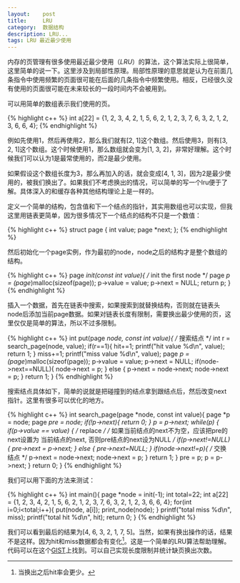 ```yaml
---
layout:    post
title:     LRU
category:  数据结构
description: LRU...
tags: LRU 最近最少使用
---
```

内存的页管理有很多使用最近最少使用（*LRU*）的算法，这个算法实际上很简单，这里简单的说一下。这里涉及到局部性原理。局部性原理的意思就是认为在前面几条指令中使用频繁的页面很可能在后面的几条指令中频繁使用。相反，已经很久没有使用的页面很可能在未来较长的一段时间内不会被用到。

可以用简单的数组表示我们使用的页。

{% highlight c++ %}
int a[22] = {1, 2, 3, 4, 2, 1, 5, 6, 2, 1, 2,
             3, 7, 6, 3, 2, 1, 2, 3, 6, 6, 4};
{% endhighlight %}

例如先使用1，然后再使用2，那么我们就有[2, 1]这个数组。然后使用3，则有[3, 2, 1]这个数组。这个时候使用1，那么数组就会变为[1, 3, 2]，非常好理解。这个时候我们可以认为1是最常使用的，而2是最少使用。

如果假设这个数组长度为3，那么再加入的话，就会变成[4, 1, 3]，因为2是最少使用的，被我们换出了。如果我们不考虑换出的情况，可以简单的写一个lru便于了解。具体深入的和缓存各种其他结构理论上是一样的。

定义一个简单的结构，包含值和下一个结点的指针，其实用数组也可以实现，但我这里用链表更简单，因为很多情况下一个结点的结构不只是一个数值：

{% highlight c++ %}
struct page {
    int value;
    page *next;
};
{% endhighlight %}

然后初始化一个page实例，作为最初的node，node之后的结构才是整个数组的结构。

{% highlight c++ %}
page *init(const int value){
    /* init the first node */
    page *p = (page*)malloc(sizeof(page));
    p->value = value;
    p->next = NULL;
    return p;
}
{% endhighlight %}

插入一个数据，首先在链表中搜索，如果搜索到就替换结构，否则就在链表头node后添加当前page数据。如果对链表长度有限制，需要换出最少使用的页，这里仅仅是简单的算法，所以不过多限制。

{% highlight c++ %}
int put(page *node, const int value){
    /* 搜索结点 */
    int r = search_page(node, value);
    if(r==1){
        hit+=1;
        printf("hit value %d\n", value);
        return 1;
    }
    miss+=1;
    printf("miss value %d\n", value);
    page *p = (page*)malloc(sizeof(page));
    p->value = value;
    p->next = NULL;
    if(node->next==NULL){
        node->next = p;
    } else {
        p->next = node->next;
        node->next = p;
    }
    return 1;
}
{% endhighlight %}

搜索结点具体如下，简单的说就是把碰撞到的结点拿到跟结点后，然后改变next指针。这里有很多可以优化的地方。

{% highlight c++ %}
int search_page(page *node, const int value){
    page *p = node;
    page *pre = node;
    if(!p->next){
        return 0;
    }
    p = p->next;
    while(p) {
        if(p->value == value) {
            /* replace */
            /* 如果当前结点的next不为空，应该把pre的next设置为
               当前结点的next, 否则pre结点的next设为NULL */
            if(p->next!=NULL) {
                pre->next = p->next;
            } else {
                pre->next=NULL;
            }
            if(node->next!=p){
                /* 交换结点 */
                p->next = node->next;
                node->next = p;
            }
            return 1;
        }
        pre = p;
        p = p->next;
    }
    return 0;
}
{% endhighlight %}

我们可以用下面的方法来测试：

{% highlight c++ %}
int main(){
    page *node = init(-1);
    int total=22;
    int a[22] = {1, 2, 3, 4, 2, 1, 5, 6, 2, 1, 2,
                 3, 7, 6, 3, 2, 1, 2, 3, 6, 6, 4};
    for(int i=0;i<total;i++){
        put(node, a[i]);
        print_node(node);
    }
    printf("total miss %d\n", miss);
    printf("total hit %d\n", hit);
    return 0;
}
{% endhighlight %}

我们可以看到最后的结果为[4, 6, 3, 2, 1, 7, 5]。当然，如果有换出操作的话，结果不是这样。因为hit和miss数据都会有变化[^1]。这是一个简单的LRU算法帮助理解。代码可以在这个[GIST](https://gist.github.com/GuoJing/11029681)上找到。可以自己实现长度限制并统计缺页换出次数。

[^1]: 当换出之后hit率会更少。
